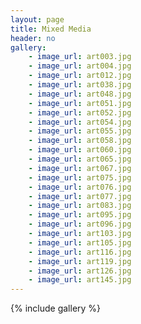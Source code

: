 ```yaml
---
layout: page
title: Mixed Media
header: no
gallery:
    - image_url: art003.jpg
    - image_url: art004.jpg    
    - image_url: art012.jpg
    - image_url: art038.jpg    
    - image_url: art048.jpg
    - image_url: art051.jpg    
    - image_url: art052.jpg
    - image_url: art054.jpg    
    - image_url: art055.jpg
    - image_url: art058.jpg    
    - image_url: art060.jpg
    - image_url: art065.jpg    
    - image_url: art067.jpg
    - image_url: art075.jpg    
    - image_url: art076.jpg
    - image_url: art077.jpg    
    - image_url: art083.jpg
    - image_url: art095.jpg
    - image_url: art096.jpg
    - image_url: art103.jpg
    - image_url: art105.jpg    
    - image_url: art116.jpg
    - image_url: art119.jpg
    - image_url: art126.jpg
    - image_url: art145.jpg
---
```


{% include gallery %}
